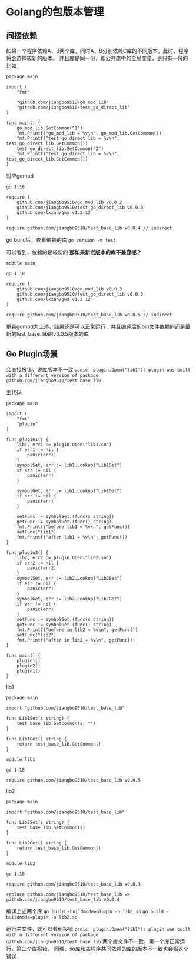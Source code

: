 # Golang的包版本管理

## 间接依赖
如果一个程序依赖A、B两个库，同时A、B分别依赖C库的不同版本，此时，程序将会选择较新的版本。
并且库是同一份，即公共库中的全局变量，是只有一份的
比如
```
package main

import (
	"fmt"

	"github.com/jiangbo9510/go_mod_lib"
	"github.com/jiangbo9510/test_go_direct_lib"
)

func main() {
	go_mod_lib.SetCommon("1")
	fmt.Printf("go_mod_lib = %v\n", go_mod_lib.GetCommon())
	fmt.Printf("test_go_direct_lib = %v\n", test_go_direct_lib.GetCommon())
	test_go_direct_lib.SetCommon("2")
	fmt.Printf("test_go_direct_lib = %v\n", test_go_direct_lib.GetCommon())
}

```
对应gomod
```
go 1.18

require (
	github.com/jiangbo9510/go_mod_lib v0.0.2
	github.com/jiangbo9510/test_go_direct_lib v0.0.3
	github.com/lxzan/gws v1.2.12
)

require github.com/jiangbo9510/test_base_lib v0.0.4 // indirect

```

go build后，查看依赖的库
`go version -m test`

可以看到，依赖的是较新的
**那如果新老版本的库不兼容呢？**

```
module main

go 1.18

require (
	github.com/jiangbo9510/go_mod_lib v0.0.3
	github.com/jiangbo9510/test_go_direct_lib v0.0.3
	github.com/lxzan/gws v1.2.12
)

require github.com/jiangbo9510/test_base_lib v0.0.5 // indirect

```
更新gomod为上述，结果还是可以正常运行，并且编译后的bin文件依赖的还是最新的test_base_lib的v0.0.5版本的库


## Go Plugin场景

会直接报错，说库版本不一致
`panic: plugin.Open("lib1"): plugin was built with a different version of package github.com/jiangbo9510/test_base_lib`

主代码
```
package main

import (
	"fmt"
	"plugin"
)

func plugin1() {
	lib1, err1 := plugin.Open("lib1.so")
	if err1 != nil {
		panic(err1)
	}
	symbolSet, err := lib1.Lookup("Lib1Set")
	if err != nil {
		panic(err)
	}

	symbolGet, err := lib1.Lookup("Lib1Get")
	if err != nil {
		panic(err)
	}

	setFunc := symbolSet.(func(s string))
	getFunc := symbolGet.(func() string)
	fmt.Printf("before lib1 = %v\n", getFunc())
	setFunc("lib1")
	fmt.Printf("after lib1 = %v\n", getFunc())
}

func plugin2() {
	lib2, err2 := plugin.Open("lib2.so")
	if err2 != nil {
		panic(err2)
	}
	symbolSet, err := lib2.Lookup("Lib2Set")
	if err != nil {
		panic(err)
	}
	symbolGet, err := lib2.Lookup("Lib2Get")
	if err != nil {
		panic(err)
	}
	setFunc := symbolSet.(func(s string))
	getFunc := symbolGet.(func() string)
	fmt.Printf("before in lib2 = %v\n", getFunc())
	setFunc("lib2")
	fmt.Printf("after in lib2 = %v\n", getFunc())
}

func main() {
	plugin1()
	plugin2()
	plugin1()
}
```

lib1
```
package main

import "github.com/jiangbo9510/test_base_lib"

func Lib1Set(s string) {
	test_base_lib.SetCommon(s, "")
}

func Lib1Get() string {
	return test_base_lib.GetCommon()
}

```

```
module lib1

go 1.18

require github.com/jiangbo9510/test_base_lib v0.0.5

```

lib2

```
package main

import "github.com/jiangbo9510/test_base_lib"

func Lib2Set(s string) {
	test_base_lib.SetCommon(s)
}

func Lib2Get() string {
	return test_base_lib.GetCommon()
}

```

```
module lib2

go 1.18

require github.com/jiangbo9510/test_base_lib v0.0.3

replace github.com/jiangbo9510/test_base_lib => github.com/jiangbo9510/test_base_lib v0.0.4

```


编译上述两个库
`go build -buildmode=plugin -o lib1.so`
`go build -buildmode=plugin -o lib2.so`

运行主文件，就可以看到报错
`panic: plugin.Open("lib1"): plugin was built with a different version of package github.com/jiangbo9510/test_base_lib`
两个库文件不一致，第一个库正常运行，第二个库报错。
同理，so库和主程序共同依赖的库的版本不一致也会报这个错误